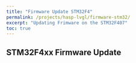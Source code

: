```yaml
---
title: "Firmware Update STM32F4"
permalink: /projects/hasp-lvgl/firmware-stm32/
excerpt: "Updating Frimware on the STM32F407"
toc: true
---
```


## STM32F4xx Firmware Update
